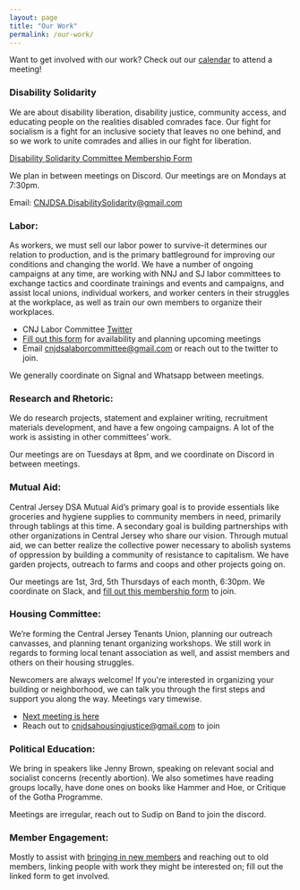 ```yaml
---
layout: page
title: "Our Work"
permalink: /our-work/
---
```


Want to get involved with our work? Check out our [calendar](../calendar) to attend a meeting!

### Disability Solidarity

We are about disability liberation, disability justice, community access, and educating people on the realities disabled comrades face. Our fight for socialism is a fight for an inclusive society that leaves no one behind, and so we work to unite comrades and allies in our fight for liberation.

[Disability Solidarity Committee Membership Form](https://forms.gle/ZohKbA6rx166DisM7)

 We plan in between meetings on Discord. Our meetings are on Mondays at 7:30pm.

Email: [CNJDSA.DisabilitySolidarity@gmail.com](mailto:CNJDSA.DisabilitySolidarity@gmail.com)

### Labor:

As workers, we must sell our labor power to survive-it determines our relation to production, and is the primary battleground for improving our conditions and changing the world. We have a number of ongoing campaigns at any time, are working with NNJ and SJ labor committees to exchange tactics and coordinate trainings and events and campaigns, and assist local unions, individual workers, and worker centers in their struggles at the workplace, as well as train our own members to organize their workplaces.

* CNJ Labor Committee [Twitter](https://twitter.com/CNJDSALabor)
* [Fill out this form](https://docs.google.com/forms/d/1zP4rgSRnYmxxhYlC7GgVKmVsdr55xRTKTHqKlFNyitU/edit?ts=62f097f2) for availability and planning upcoming meetings
* Email [cnjdsalaborcommittee@gmail.com](mailto:cnjdsalaborcommittee@gmail.com) or reach out to the twitter to join. 

We generally coordinate on Signal and Whatsapp between meetings.

### Research and Rhetoric:

We do research projects, statement and explainer writing, recruitment materials development, and have a few ongoing campaigns. A lot of the work is assisting in other committees’ work.

Our meetings are on Tuesdays at 8pm, and we coordinate on Discord in between meetings.

### Mutual Aid:

Central Jersey DSA Mutual Aid’s primary goal is to provide essentials like groceries and hygiene supplies to community members in need, primarily through tablings at this time. A secondary goal is building partnerships with other organizations in Central Jersey who share our vision. Through mutual aid, we can better realize the collective power necessary to abolish systems of oppression by building a community of resistance to capitalism. We have garden projects, outreach to farms and coops and other projects going on.

Our meetings are 1st, 3rd, 5th Thursdays of each month, 6:30pm. We coordinate on Slack, and [fill out this membership form](https://docs.google.com/forms/d/e/1FAIpQLScH7zIDOVdywWr5a-Fm7jLuO7cswtEPv_lXcPYFu5F-CGLhgg/viewform) to join.

### Housing Committee:

We’re forming the Central Jersey Tenants Union, planning our outreach canvasses, and planning tenant organizing workshops. We still work in regards to forming local tenant association as well, and assist members and others on their housing struggles.

Newcomers are always welcome! If you're interested in organizing your building or neighborhood, we can talk you through the first steps and support you along the way. Meetings vary timewise. 
* [Next meeting is here](https://actionnetwork.org/events/central-jersey-dsa-housing-justice-meeting-37)
* Reach out to [cnjdsahousingjustice@gmail.com](mailto:cnjdsahousingjustice@gmail.com) to join

### Political Education:

We bring in speakers like Jenny Brown, speaking on relevant social and socialist concerns (recently abortion). We also sometimes have reading groups locally, have done ones on books like Hammer and Hoe, or Critique of the Gotha Programme. 

Meetings are irregular, reach out to Sudip on Band to join the discord.

### Member Engagement:

Mostly to assist with [bringing in new members](https://docs.google.com/forms/d/e/1FAIpQLSc4EdUDVQXpPDyqK_ty3ISsP46wONWmwoYkbbXu2sRQhIwG7g/viewform?link_id=3&can_id=9da1b73ffca58415f5b5ff4dbadde8d7&source=email-central-jersey-dsas-weekly-specter-16&email_referrer=email_1638903&email_subject=central-jersey-dsas-weekly-specter_) and reaching out to old members, linking people with work they might be interested on; fill out the linked form to get involved.
